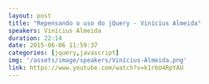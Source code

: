 ```yaml
---
layout: post
title: "Repensando o uso do jQuery - Vinícius Almeida"
speakers: Vinícius Almeida
duration: 22:14
date: 2015-06-06 11:59:37
categories: [jquery,javascript]
img: '/assets/image/speakers/Vinícius-Almeida.png'
link: https://www.youtube.com/watch?v=k1rbU4RpYAU
---
```

